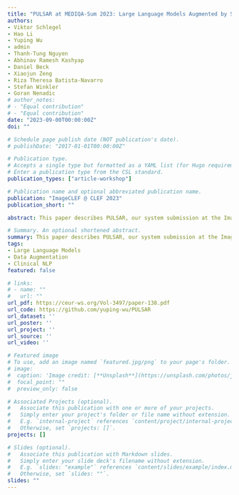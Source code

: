 ```yaml
---
title: "PULSAR at MEDIQA-Sum 2023: Large Language Models Augmented by Synthetic Dialogue Convert Patient Dialogues to Medical Records"
authors:
- Viktor Schlegel
- Hao Li
- Yuping Wu
- admin
- Thanh-Tung Nguyen
- Abhinav Ramesh Kashyap
- Daniel Beck
- Xiaojun Zeng
- Riza Theresa Batista-Navarro
- Stefan Winkler
- Goran Nenadic
# author_notes:
# - "Equal contribution"
# - "Equal contribution"
date: "2023-09-00T00:00:00Z"
doi: ""

# Schedule page publish date (NOT publication's date).
# publishDate: "2017-01-01T00:00:00Z"

# Publication type.
# Accepts a single type but formatted as a YAML list (for Hugo requirements).
# Enter a publication type from the CSL standard.
publication_types: ["article-workshop"]

# Publication name and optional abbreviated publication name.
publication: "ImageCLEF @ CLEF 2023"
publication_short: ""

abstract: This paper describes PULSAR, our system submission at the ImageClef 2023 MediQA-Sum task on summarising patient-doctor dialogues into clinical records. The proposed framework relies on domain-specific pre-training, to produce a specialised language model which is trained on task-specific natural data augmented by synthetic data generated by a black-box LLM. We find limited evidence towards the efficacy of domain-specific pre-training and data augmentation, while scaling up the language model yields the best performance gains. Our approach was ranked second and third among 13 submissions on task B of the challenge. Our code is available at https://github.com/yuping-wu/PULSAR.

# Summary. An optional shortened abstract.
summary: This paper describes PULSAR, our system submission at the ImageClef 2023 MediQA-Sum task on summarising patient-doctor dialogues into clinical records. The proposed framework relies on domain-specific pre-training, to produce a specialised language model which is trained on task-specific natural data augmented by synthetic data generated by a black-box LLM. We find limited evidence towards the efficacy of domain-specific pre-training and data augmentation, while scaling up the language model yields the best performance gains. Our approach was ranked second and third among 13 submissions on task B of the challenge. Our code is available at https://github.com/yuping-wu/PULSAR.
tags:
- Large Language Models
- Data Augmentation
- Clinical NLP
featured: false

# links:
# - name: ""
#   url: ""
url_pdf: https://ceur-ws.org/Vol-3497/paper-138.pdf
url_code: https://github.com/yuping-wu/PULSAR
url_dataset: ''
url_poster: ''
url_project: ''
url_source: ''
url_video: ''

# Featured image
# To use, add an image named `featured.jpg/png` to your page's folder. 
# image:
#  caption: 'Image credit: [**Unsplash**](https://unsplash.com/photos/jdD8gXaTZsc)'
#  focal_point: ""
#  preview_only: false

# Associated Projects (optional).
#   Associate this publication with one or more of your projects.
#   Simply enter your project's folder or file name without extension.
#   E.g. `internal-project` references `content/project/internal-project/index.md`.
#   Otherwise, set `projects: []`.
projects: []

# Slides (optional).
#   Associate this publication with Markdown slides.
#   Simply enter your slide deck's filename without extension.
#   E.g. `slides: "example"` references `content/slides/example/index.md`.
#   Otherwise, set `slides: ""`.
slides: ""
---
```

